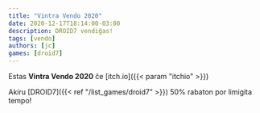 ```yaml
---
title: "Vintra Vendo 2020"
date: 2020-12-17T18:14:00-03:00
description: DROID7 vendiĝas!
tags: [vendo]
authors: [jc]
games: [droid7]
---
```


Estas **Vintra Vendo 2020** ĉe [itch.io]({{< param "itchio" >}})

Akiru [DROID7]({{< ref "/list_games/droid7" >}}) 50% rabaton por limigita tempo!

